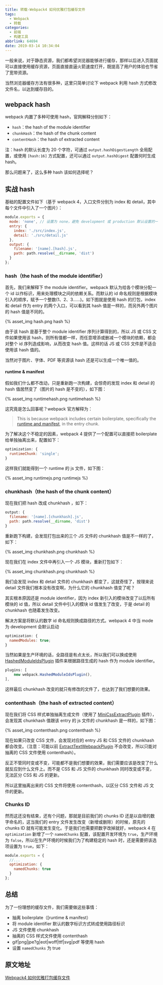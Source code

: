 ```yaml
---
title: 转载-Webpack4 如何优雅打包缓存文件
tags:
  - Webpack
  - 转载
categories:
  - 前端
  - 构建工具
abbrlink: 64694
date: 2019-03-14 10:34:04
---
```


一般来说，对于静态资源，我们都希望浏览器能够进行缓存，那样以后进入页面就可以直接使用缓存资源，页面直接直逼火箭速度打开，既提高了用户的体验也节省了宽带资源。

当然浏览器缓存方法有很多种，这里只简单讨论下 webpack 利用 hash 方式修改文件名，以达到缓存目的。

<!-- more -->

## webpack hash

webpack 内置了多种可使用 hash，官网解释分别如下：

- `hash`：the hash of the module identifier
- `chunkHash`：the hash of the chunk content
- `contentHash`：the hash of extracted content

注：hash 的默认长度为 20 个字符，可通过 `output.hashDigestLength` 全局配置，或使用 `[hash:16]` 方式配置，还可以通过 `output.hashDigest` 配置何时生成 hash。

那么问题来了，这么多种 hash 该如何选择呢？

## 实战 hash

基础的配置文件如下（基于 webpack 4，入口文件分别为 index 和 detail，其中每个文件中引入了一个图片）：

```js
module.exports = {
  mode: 'none', // 设置为 none，避免 development 或 production 默认设置的一些影响
  entry: {
    index: './src/index.js',
    detail: './src/detail.js'
  },
  output: {
    filename: '[name].[hash].js',
    path: path.resolve(__dirname, 'dist')
  }
};
```

### hash（the hash of the module identifier）

首先，我们来解释下 the module identifier。webpack 默认为给各个模块分配一个 id 以作标识，用来处理模块之间的依赖关系。而默认的 id 命名规则是根据模块引入的顺序，赋予一个整数(1、2、3……)。如下图就是使用 hash 的打包，index 和 detail 作为 entry 的两个入口，可以看到其 hash 值是一样的，而另外两个图片的 hash 值是不同的。

{% asset_img hash.png hash %}

由于该 hash 是基于整个 module identifier 序列计算得到的，所以 JS 或 CSS 文件如果使用该 hash，则所有值都一样，而任意增添或删减一个模块的依赖，都会对整个 id 序列造成影响，从而改变 hash 值。这样的话 JS 或 CSS 文件是不适合使用该 hash 值的。

当然对于图片、字体、PDF 等资源该 hash 还是可以生成一个唯一值的。

#### runtime & manifest

假如我们什么都不改动，只是重新跑一次构建，会惊奇的发现 index 和 detail 的 hash 值居然变了（图片的 hash 是不变的），如下图：

{% asset_img runtimehash.png runtimehash %}

这究竟是怎么回事呢？webpack 官方解释为：

> This is because webpack includes certain boilerplate, specifically the [runtime and manifest](https://webpack.js.org/concepts/manifest/), in the entry chunk.

为了解决这个不稳定的因素，webpack 4 提供了一个配置可以直接把 boilerplate 给单独抽离出来，配置如下：

```js
optimization: {
  runtimeChunk: 'single';
}
```

这样我们就能得到一个 runtime 的 js 文件，如下图：

{% asset_img runtimejs.png runtimejs %}

### chunkhash（the hash of the chunk content）

现在我们把 hash 改成 chunkhash ，如下：

```js
output: {
  filename: '[name].[chunkhash].js',
  path: path.resolve(__dirname, 'dist')
}
```

重新跑下构建，会发现打包出来的三个 JS 文件的 chunkhash 值是不一样的了，如下：

{% asset_img chunkhash.png chunkhash %}

现在我们在 index 文件中再引入一个 JS 模块，重新打包如下：

{% asset_img chunkhash.png chunkhash %}

我们会发现 index 和 detail 文件的 chunkhash 都变了，这就奇怪了，按理来说 detail 文件我们根本没有改变啊，为什么它的 chunkhash 值变了呢？

其实根本原因还是 module identifier，因为 index 新引入的模块改变了以后所有模块的 id 值，所以 detail 文件中引入的模块 id 值发生了改变，于是 detail 的 chunkhash 也随着发生改变。

解决方案是将默认的数字 id 命名规则换成路径的方式。webpack 4 中当 mode 为 development 会默认启动

```js
optimization: {
  namedModules: true;
}
```

当然如果是生产环境的话，全路径是有点太长，所以我们可以换成使用[HashedModuleIdsPlugin](https://webpack.js.org/plugins/hashed-module-ids-plugin/) 插件来根据路径生成的 hash 作为 module identifier。

```js
plugins: [
    new webpack.HashedModuleIdsPlugin(),
],
```

这样最后 chunkhash 改变的就只有修改的文件了，也达到了我们想要的效果。

### contenthash（the hash of extracted content）

现在我们将 CSS 样式单独抽离生成文件（使用了 [MiniCssExtractPlugin](https://webpack.js.org/plugins/mini-css-extract-plugin/) 插件），会发现其 chunkhash 值跟该 entry 的 js 文件的 chunkhash 是一样的，如下图：

{% asset_img contenthash.png contenthash %}

现在如果只改变 CSS 文件，会发现对应的 entry JS 和 CSS 文件的 chunkhash 都会改变。（注意：可能以前 [ExtractTextWebpackPlugin](https://webpack.js.org/plugins/extract-text-webpack-plugin/) 不会改变，所以只能对抽离的 CSS 文件使用 contenthash）。

反正不管同时变或不变，可能都不是我们想要的效果，我们需要应该是改变了什么就反应到什么文件上。而不是 CSS 和 JS 文件的 chunkhash 同时改变或不变，无法区分 CSS 和 JS 的更新。

所以这里抽离出来的 CSS 文件将使用 contenthash，以区分 CSS 文件和 JS 文件的更新。

### Chunks ID

然而这还没有结束，还有个问题，那就是目前我们的 chunks ID 还是以自增的数字命名的，这当我们的 entry 文件发生改变（新增或删除）的时候，原先的 chunks ID 就有可能发生变化。于是我们也需要把数字改掉就好，webpack 4 在 `optimization` 新增了一个 `namedChunks` 配置，该配置开发环境为 `true`，生产环境为 `false`，所以在生产环境的时候我们为了构建稳定的 hash 时，还是需要把该选项设置为 `true`，如下：

```js
module.exports = {
  //...
  optimization: {
    namedChunks: true
  }
};
```

## 总结

为了一份理想的缓存文件，我们需要做这些事情：

- 抽离 boilerplate（[runtime & manifest）
- 将 module identifier 默认的数字标识方式转成使用路径标识
- JS 文件使用 chunkhash
- 抽离的 CSS 样式文件使用 contenthash
- gif|png|jpe?g|eot|woff|ttf|svg|pdf 等使用 hash
- 设置 `namedChunks` 为 true

## 原文地址

[Webpack4 如何优雅打包缓存文件](https://imweb.io/topic/5b6f224a3cb5a02f33c013ba)
